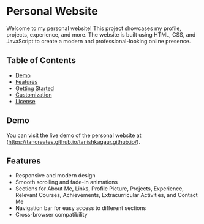 # Personal Website

Welcome to my personal website! This project showcases my profile, projects, experience, and more. The website is built using HTML, CSS, and JavaScript to create a modern and professional-looking online presence.

## Table of Contents

- [Demo](#demo)
- [Features](#features)
- [Getting Started](#getting-started)
- [Customization](#customization)
- [License](#license)

## Demo

You can visit the live demo of the personal website at (https://tancreates.github.io/tanishkagaur.github.io/).

## Features

- Responsive and modern design
- Smooth scrolling and fade-in animations
- Sections for About Me, Links, Profile Picture, Projects, Experience, Relevant Courses, Achievements, Extracurricular Activities, and Contact Me
- Navigation bar for easy access to different sections
- Cross-browser compatibility


